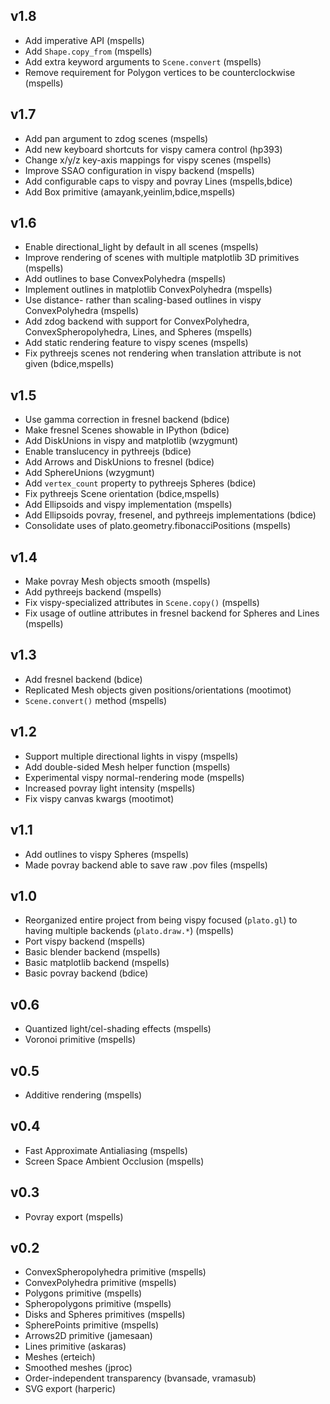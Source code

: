 ## v1.8

- Add imperative API (mspells)
- Add `Shape.copy_from` (mspells)
- Add extra keyword arguments to `Scene.convert` (mspells)
- Remove requirement for Polygon vertices to be counterclockwise (mspells)

## v1.7

- Add pan argument to zdog scenes (mspells)
- Add new keyboard shortcuts for vispy camera control (hp393)
- Change x/y/z key-axis mappings for vispy scenes (mspells)
- Improve SSAO configuration in vispy backend (mspells)
- Add configurable caps to vispy and povray Lines (mspells,bdice)
- Add Box primitive (amayank,yeinlim,bdice,mspells)

## v1.6

- Enable directional_light by default in all scenes (mspells)
- Improve rendering of scenes with multiple matplotlib 3D primitives (mspells)
- Add outlines to base ConvexPolyhedra (mspells)
- Implement outlines in matplotlib ConvexPolyhedra (mspells)
- Use distance- rather than scaling-based outlines in vispy ConvexPolyhedra (mspells)
- Add zdog backend with support for ConvexPolyhedra, ConvexSpheropolyhedra, Lines, and Spheres (mspells)
- Add static rendering feature to vispy scenes (mspells)
- Fix pythreejs scenes not rendering when translation attribute is not given (bdice,mspells)

## v1.5

- Use gamma correction in fresnel backend (bdice)
- Make fresnel Scenes showable in IPython (bdice)
- Add DiskUnions in vispy and matplotlib (wzygmunt)
- Enable translucency in pythreejs (bdice)
- Add Arrows and DiskUnions to fresnel (bdice)
- Add SphereUnions (wzygmunt)
- Add `vertex_count` property to pythreejs Spheres (bdice)
- Fix pythreejs Scene orientation (bdice,mspells)
- Add Ellipsoids and vispy implementation (mspells)
- Add Ellipsoids povray, fresenel, and pythreejs implementations (bdice)
- Consolidate uses of plato.geometry.fibonacciPositions (mspells)

## v1.4

- Make povray Mesh objects smooth (mspells)
- Add pythreejs backend (mspells)
- Fix vispy-specialized attributes in `Scene.copy()` (mspells)
- Fix usage of outline attributes in fresnel backend for Spheres and Lines (mspells)

## v1.3

- Add fresnel backend (bdice)
- Replicated Mesh objects given positions/orientations (mootimot)
- `Scene.convert()` method (mspells)

## v1.2

- Support multiple directional lights in vispy (mspells)
- Add double-sided Mesh helper function (mspells)
- Experimental vispy normal-rendering mode (mspells)
- Increased povray light intensity (mspells)
- Fix vispy canvas kwargs (mootimot)

## v1.1

- Add outlines to vispy Spheres (mspells)
- Made povray backend able to save raw .pov files (mspells)

## v1.0

- Reorganized entire project from being vispy focused (`plato.gl`) to having multiple backends (`plato.draw.*`) (mspells)
- Port vispy backend (mspells)
- Basic blender backend (mspells)
- Basic matplotlib backend (mspells)
- Basic povray backend (bdice)

## v0.6

- Quantized light/cel-shading effects (mspells)
- Voronoi primitive (mspells)

## v0.5

- Additive rendering (mspells)

## v0.4

- Fast Approximate Antialiasing (mspells)
- Screen Space Ambient Occlusion (mspells)

## v0.3

- Povray export (mspells)

## v0.2

- ConvexSpheropolyhedra primitive (mspells)
- ConvexPolyhedra primitive (mspells)
- Polygons primitive (mspells)
- Spheropolygons primitive (mspells)
- Disks and Spheres primitives (mspells)
- SpherePoints primitive (mspells)
- Arrows2D primitive (jamesaan)
- Lines primitive (askaras)
- Meshes (erteich)
- Smoothed meshes (jproc)
- Order-independent transparency (bvansade, vramasub)
- SVG export (harperic)
